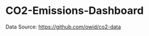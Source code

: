 # CO2-Emissions-Dashboard

[](https://github.com/orbti/CO2-Emissions-Dashboard/blob/main/dashboard_screenshot.png?raw=true)

Data Source: https://github.com/owid/co2-data
